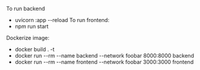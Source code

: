 To run backend
 - uvicorn <app>:app --reload
To run frontend:
 - npm run start

Dockerize image:
 - docker build . -t <dockerFile>
 - docker run --rm --name backend --network foobar 8000:8000 backend
 - docker run --rm --name frontend --network foobar 3000:3000 frontend